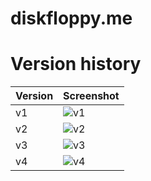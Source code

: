 # diskfloppy.me

# Version history
| Version | Screenshot |
| ------- | -----------|
| v1      | ![v1](https://github.com/floppydisk05/diskfloppy.me/assets/32990087/b8035b8c-f6c6-42f0-9729-c96cb8e235d3) |
| v2      | ![v2](https://github.com/floppydisk05/diskfloppy.me/assets/32990087/dc99ab8c-db54-46b7-9025-0d777c69a3f8) |
| v3      | ![v3](https://github.com/floppydisk05/diskfloppy.me/assets/32990087/0f6759f0-e2e8-43d2-ac46-3412976da374) |
| v4      | ![v4](https://github.com/floppydisk05/diskfloppy.me/assets/32990087/1be7cbf7-086e-4490-b6fa-abcc25c8c497) |

